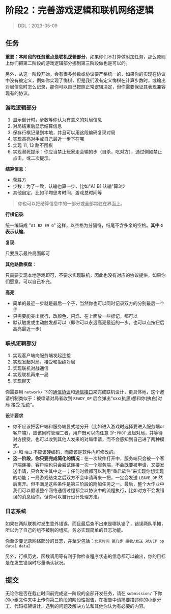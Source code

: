 # 阶段2：完善游戏逻辑和联机网络逻辑

> DDL：2023-05-09

## 任务

**重要：本阶段的任务重点是联机逻辑部分**，如果你们不打算做附加任务，那么原则上你们把第二阶段的游戏逻辑部分挪到第三阶段做也是可以的。

另外，从这一阶段开始，会有很多参数或协议要严格统一的，如果你的实现在协议中没有被定义，例如你实现了悔棋，但是我们没有定义悔棋在计算步数时，或输出对局信息时怎么记录，那你可以自己按照正常逻辑决定，但你需要保证其表现兼容现有的协议。

### 游戏逻辑部分

1. 显示倒计时，步数等你认为有意义的对局信息
2. 对局结束后显示结算信息
3. 保存行棋记录到本地，并且可以用这段编码复现对局
4. 实现高亮对手或自己最近一步下在哪
5. 实现 11, 13 路不围棋
6. 实现濒死提示：你应当禁止玩家走会输的步（自杀，吃对方），通过例如禁止点击，或二次提示。

**结算信息**：

- 获胜方
- 步数：为了一致，认输也算一步，比如"A1 B1 认输"算3步
- 其他自定，比如平均思考时间，游戏总时间等

> 你也可以把结算信息中的一部分或全部常驻在界面上。

**行棋记录**:

统一编码成 "`A1 B2 E9 G`" 这样，以空格为分隔符，结尾不含多余的空格。**其中 `G` 表示认输**。

**复现**: 

只要展示最终局面即可

**其他路数棋盘**：

只需要实现本地游戏即可，不要求实现联机，因此也没有对应的协议提供，如果你们愿意，可以自己补充。

**高亮**:

- 简单的最近一步就是最后一个子，当然你也可以同时记录双方的分别最后一个子
- 只需要能突出就行，改颜色、闪烁、在上面放一些标记，都可以
- 默认触发或主动触发都可以（即你可以永远高亮最近的一步，也可以点按钮后高亮最近一步）

### 联机逻辑部分

1. 实现客户端向服务端发起连接
2. 实现发起对局，接受和拒绝对局
3. 实现联机对战通信
4. 实现联机再来一局
5. 实现聊天

你需要用 `network/` 下的[通信协议](../network/doc/protocol.md)和[通信接口](../network/doc/api.md)来完成联机设计，更具体地，这个邀请机制类似于：被申请对局者收到 `READY_OP` 后会弹出“xxx(执黑)想和你(执白)对局 接受 拒绝”。

**设计要求**

- 你不应该把客户端和服务端显式地分开（比如进入游戏时选择要进入服务端or客户端），应该同时管理二者，用户既可以向任意 `IP:PROT` 发起对局，并等待对方接受，也可以收到其他人发来的对局申请，而不会感知到自己进了两种模式。
- `IP` 和 `端口` 不应该硬编码，而应该是软件内可修改的。
- **这一阶段，你只要完成简化的情况**：在一次软件打开中，服务端只会被一个客户端连接，客户端也只会尝试连接一次一个服务端，不会既要被申请，又要发送申请，只会发生其中之一；任何时候都可以利用“重启软件”来实现你想实现的功能；一局游戏结束之后双方不会申请再来一把，一定会发送 `LEAVE_OP` 然后离开。但不满足这些条件是第三阶段的附加任务之一。最后，整个大作业中我们可以假设整个网络通信过程都会以协议中的流程执行，比如对方不会发错误的消息给你，但你可以自行设计处理方法。

### 日志系统

如果在两队联机时发生意外错误，而且最后查不出来是哪队错了，错误两队平摊，所以为了自己的组不被别的组坑，务必实现简单的日志功能。

你至少要记录网络部分的日志，并至少包括：`北京时间 第几步 接收/发送 对方IP op data1 data2`

另外，行棋历史、函数调用等有利于你检查程序状态的信息都可以输出，你的目标是在发生错误时尽量确认状况。

## 提交

无论你是否在截止时间前完成这一阶段的全部开发任务，请在 `submission/` 下你的小组文件夹中上传你第二阶段的阶段性报告，在报告中请简要描述你的小组分工、代码框架设计、遇到的问题及解决方法和其他你认为有必要的内容。
